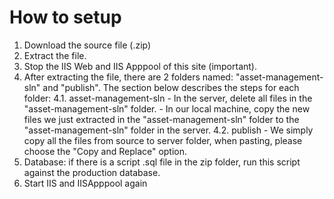 # How to setup
1. Download the source file (.zip)
2. Extract the file.
3. Stop the IIS Web and IIS Apppool of this site (important).
4. After extracting the file, there are 2 folders named: "asset-management-sln" and "publish". The section below describes the steps for each folder:
   4.1. asset-management-sln
        - In the server, delete all files in the "asset-management-sln" folder.
        - In our local machine, copy the new files we just extracted in the "asset-management-sln" folder to the "asset-management-sln" folder in the server.
   4.2. publish
        - We simply copy all the files from source to server folder, when pasting, please choose the "Copy and Replace" option.
5. Database: if there is a script .sql file in the zip folder, run this script against the production database.
6. Start IIS and IISApppool again
